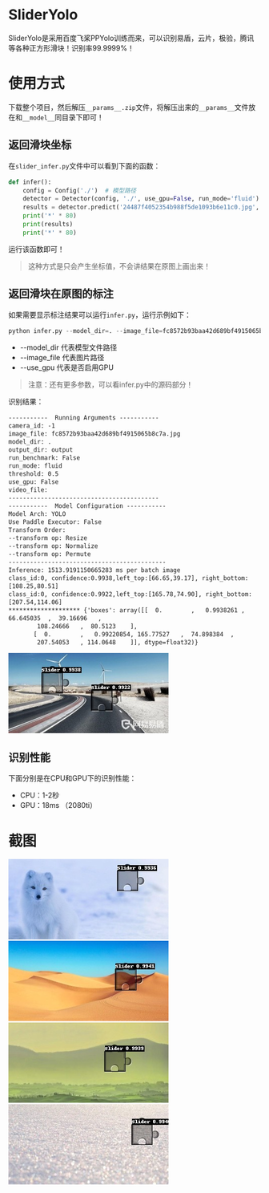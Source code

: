 # SliderYolo
SliderYolo是采用百度飞桨PPYolo训练而来，可以识别易盾，云片，极验，腾讯等各种正方形滑块！识别率99.9999%！

# 使用方式

下载整个项目，然后解压`__params__.zip`文件，将解压出来的`__params__`文件放在和`__model__`同目录下即可！

## 返回滑块坐标

在`slider_infer.py`文件中可以看到下面的函数：

```python
def infer():
    config = Config('./')  # 模型路径
    detector = Detector(config, './', use_gpu=False, run_mode='fluid')
    results = detector.predict('24487f4052354b988f5de1093b6e11c0.jpg', 0.5)  # 0.5 是阈值
    print('*' * 80)
    print(results)
    print('*' * 80)
```

运行该函数即可！

> 这种方式是只会产生坐标值，不会讲结果在原图上画出来！

## 返回滑块在原图的标注

如果需要显示标注结果可以运行`infer.py`，运行示例如下：

```python
python infer.py --model_dir=. --image_file=fc8572b93baa42d689bf4915065b8c7a.jpg --use_gpu=False
```

- --model_dir 代表模型文件路径 
- --image_file 代表图片路径
- --use_gpu 代表是否启用GPU 

> 注意：还有更多参数，可以看infer.py中的源码部分！

识别结果：

```
-----------  Running Arguments -----------
camera_id: -1
image_file: fc8572b93baa42d689bf4915065b8c7a.jpg
model_dir: .
output_dir: output
run_benchmark: False
run_mode: fluid
threshold: 0.5
use_gpu: False
video_file:
------------------------------------------
-----------  Model Configuration -----------
Model Arch: YOLO
Use Paddle Executor: False
Transform Order:
--transform op: Resize
--transform op: Normalize
--transform op: Permute
--------------------------------------------
Inference: 1513.9191150665283 ms per batch image
class_id:0, confidence:0.9938,left_top:[66.65,39.17], right_bottom:[108.25,80.51]
class_id:0, confidence:0.9922,left_top:[165.78,74.90], right_bottom:[207.54,114.06]
******************** {'boxes': array([[  0.        ,   0.9938261 ,  66.645035  ,  39.16696   ,
        108.24666   ,  80.5123    ],
       [  0.        ,   0.99220854, 165.77527   ,  74.898384  ,
        207.54053   , 114.0648    ]], dtype=float32)}
```

![fc8572b93baa42d689bf4915065b8c7a](https://github.com/EnjoyScraping/SliderYolo/blob/main/output/fc8572b93baa42d689bf4915065b8c7a.jpg)

## 识别性能
下面分别是在CPU和GPU下的识别性能：
- CPU：1-2秒
- GPU：18ms （2080ti）
# 截图
![](https://github.com/EnjoyScraping/SliderYolo/blob/main/output/0f8646a42ecf425689906bd47f03885f.jpg)
![](https://github.com/EnjoyScraping/SliderYolo/blob/main/output/24487f4052354b988f5de1093b6e11c0.jpg)
![](https://github.com/EnjoyScraping/SliderYolo/blob/main/output/37cb03648f0f4e1da1c4a9d7f4a13b3a.jpg)
![](https://github.com/EnjoyScraping/SliderYolo/blob/main/output/471e4b32ad7c45768d79dd48577d4671.jpg)
